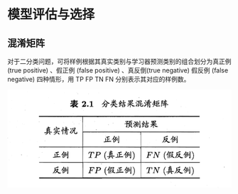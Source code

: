 # 模型评估与选择

## 混淆矩阵

对于二分类问题，可将样例根据其真实类别与学习器预测类别的组合划分为真正例(true positive) 、假正例 (false positive) 、真反倒(true negative) 假反例 (false negative) 四种情形，用 TP FP TN FN 分别表示其对应的样例数。

![image-20230724155236025](img/混淆矩阵.png)

